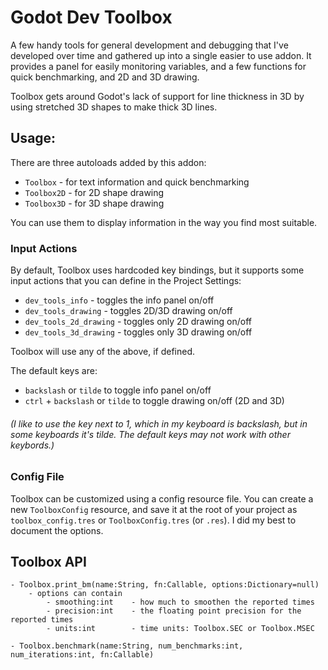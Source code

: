 # Godot Dev Toolbox

A few handy tools for general development and debugging that I've developed over time and gathered up into a single easier to use addon. It provides a panel for easily monitoring variables, and a few functions for quick benchmarking, and 2D and 3D drawing.

Toolbox gets around Godot's lack of support for line thickness in 3D by using stretched 3D shapes to make thick 3D lines.


## Usage:

There are three autoloads added by this addon:

- `Toolbox`    - for text information and quick benchmarking
- `Toolbox2D`  - for 2D shape drawing
- `Toolbox3D`  - for 3D shape drawing

You can use them to display information in the way you find most suitable.

### Input Actions

By default, Toolbox uses hardcoded key bindings, but it supports some input actions that you can define in the Project Settings:
 - `dev_tools_info`          - toggles the info panel on/off
 - `dev_tools_drawing`       - toggles 2D/3D drawing on/off
 - `dev_tools_2d_drawing`    - toggles only 2D drawing on/off
 - `dev_tools_3d_drawing`    - toggles only 3D drawing on/off

Toolbox will use any of the above, if defined.

The default keys are:
 - `backslash` or `tilde` to toggle info panel on/off
 - `ctrl` + `backslash` or `tilde` to toggle drawing on/off (2D and 3D)

###### (I like to use the key next to 1, which in my keyboard is backslash, but in some keyboards it's tilde. The default keys may not work with other keybords.)

### Config File

Toolbox can be customized using a config resource file. You can create a new `ToolboxConfig` resource, and save it at the root of your project as `toolbox_config.tres` or `ToolboxConfig.tres` (or `.res`). I did my best to document the options.


## Toolbox API
	- Toolbox.print_bm(name:String, fn:Callable, options:Dictionary=null)
		- options can contain
			- smoothing:int    - how much to smoothen the reported times
			- precision:int    - the floating point precision for the reported times
			- units:int        - time units: Toolbox.SEC or Toolbox.MSEC

	- Toolbox.benchmark(name:String, num_benchmarks:int, num_iterations:int, fn:Callable)


